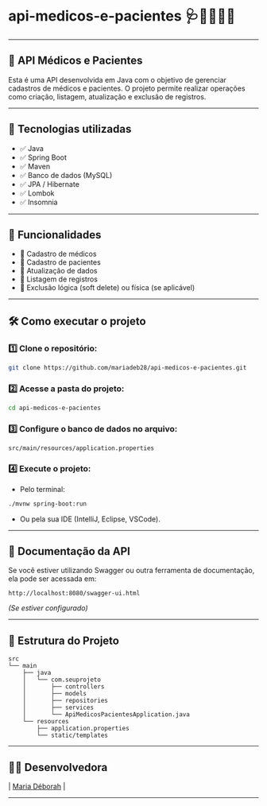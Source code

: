 # api-medicos-e-pacientes 🩺🩻🥼💉💊

---

## 🏥 API Médicos e Pacientes

Esta é uma API desenvolvida em Java com o objetivo de gerenciar cadastros de médicos e pacientes. O projeto permite realizar operações como criação, listagem, atualização e exclusão de registros.

---

## 🚀 Tecnologias utilizadas

* ✅ Java
* ✅ Spring Boot
* ✅ Maven
* ✅ Banco de dados (MySQL)
* ✅ JPA / Hibernate
* ✅ Lombok
* ✅ Insomnia


---

## 🔧 Funcionalidades

* 🔹 Cadastro de médicos
* 🔹 Cadastro de pacientes
* 🔹 Atualização de dados
* 🔹 Listagem de registros
* 🔹 Exclusão lógica (soft delete) ou física (se aplicável)

---

## 🛠️ Como executar o projeto

### 1️⃣ Clone o repositório:

```bash
git clone https://github.com/mariadeb28/api-medicos-e-pacientes.git
```

### 2️⃣ Acesse a pasta do projeto:

```bash
cd api-medicos-e-pacientes
```

### 3️⃣ Configure o banco de dados no arquivo:

```
src/main/resources/application.properties
```

### 4️⃣ Execute o projeto:

* Pelo terminal:

```bash
./mvnw spring-boot:run
```

* Ou pela sua IDE (IntelliJ, Eclipse, VSCode).

---

## 📑 Documentação da API

Se você estiver utilizando Swagger ou outra ferramenta de documentação, ela pode ser acessada em:

```
http://localhost:8080/swagger-ui.html
```

*(Se estiver configurado)*

---

## 📂 Estrutura do Projeto

```
src
└── main
    ├── java
    │   └── com.seuprojeto
    │       ├── controllers
    │       ├── models
    │       ├── repositories
    │       ├── services
    │       └── ApiMedicosPacientesApplication.java
    └── resources
        ├── application.properties
        └── static/templates
```

---

## 👩‍💻 Desenvolvedora


|                              [Maria Déborah](https://github.com/mariadeb28)                              |

---


